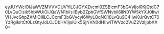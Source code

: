 eyJUYWciOiJaWVZMVVVDUVYiLCJGYXZvcml0ZSBicmF3bGVyIjoi0KjQtdC70LvQuCIsIk5hbWUiOiJQaWN1biIsIlByb2ZpbGVfSWNvbiI6IlN0YW5kYXJ0IiwiVHJvcGhpZXMiOiIiLCJCcmF3bGVycyI6WyLQqNC10LvQu9C4Iiwi0JrQvtC70YzRgiIsItCt0LzQtyJdLCJDbHViIjoiUlk5SjNVN0dHIiwiTWVzc2VuZ2VzIjpbXX0=